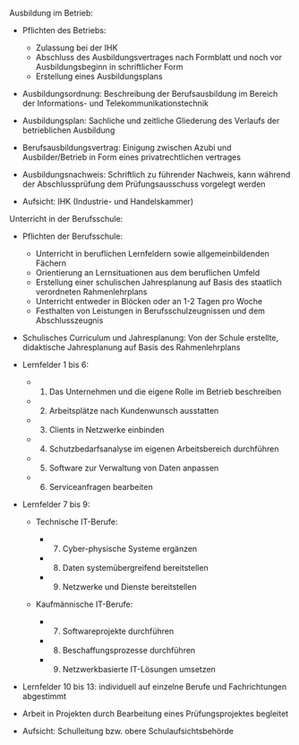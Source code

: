 Ausbildung im Betrieb:

- Pflichten des Betriebs:
    - Zulassung bei der IHK
    - Abschluss des Ausbildungsvertrages nach Formblatt und noch vor Ausbildungsbeginn in schriftlicher Form
    - Erstellung eines Ausbildungsplans

- Ausbildungsordnung: Beschreibung der Berufsausbildung im Bereich der Informations- und Telekommunikationstechnik
- Ausbildungsplan: Sachliche und zeitliche Gliederung des Verlaufs der betrieblichen Ausbildung
- Berufsausbildungsvertrag: Einigung zwischen Azubi und Ausbilder/Betrieb in Form eines privatrechtlichen vertrages 
- Ausbildungsnachweis: Schriftlich zu führender Nachweis, kann während der Abschlussprüfung dem Prüfungsausschuss vorgelegt werden
- Aufsicht: IHK (Industrie- und Handelskammer)

Unterricht in der Berufsschule:

- Pflichten der Berufsschule:
    - Unterricht in beruflichen Lernfeldern sowie allgemeinbildenden Fächern
    - Orientierung an Lernsituationen aus dem beruflichen Umfeld
    - Erstellung einer schulischen Jahresplanung auf Basis des staatlich verordneten Rahmenlehrplans
    - Unterricht entweder in Blöcken oder an 1-2 Tagen pro Woche
    - Festhalten von Leistungen in Berufsschulzeugnissen und dem Abschlusszeugnis

- Schulisches Curriculum und Jahresplanung: Von der Schule erstellte, didaktische Jahresplanung auf Basis des Rahmenlehrplans
- Lernfelder 1 bis 6:
    - 1. Das Unternehmen und die eigene Rolle im Betrieb beschreiben
    - 2. Arbeitsplätze nach Kundenwunsch ausstatten
    - 3. Clients in Netzwerke einbinden
    - 4. Schutzbedarfsanalyse im eigenen Arbeitsbereich durchführen
    - 5. Software zur Verwaltung von Daten anpassen
    - 6. Serviceanfragen bearbeiten

- Lernfelder 7 bis 9:
  - Technische IT-Berufe:
    - 7. Cyber-physische Systeme ergänzen
    - 8. Daten systemübergreifend bereitstellen
    - 9. Netzwerke und Dienste bereitstellen

  - Kaufmännische IT-Berufe: 
    - 7. Softwareprojekte durchführen
    - 8. Beschaffungsprozesse durchführen
    - 9. Netzwerkbasierte IT-Lösungen umsetzen

- Lernfelder 10 bis 13: individuell auf einzelne Berufe und Fachrichtungen abgestimmt
- Arbeit in Projekten durch Bearbeitung eines Prüfungsprojektes begleitet
- Aufsicht: Schulleitung bzw. obere Schulaufsichtsbehörde
